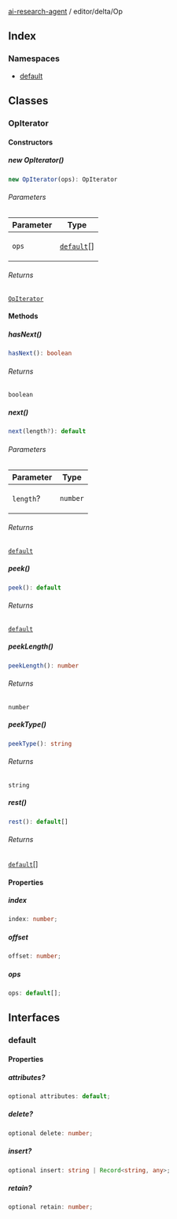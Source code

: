 [ai-research-agent](../../../modules.md) / editor/delta/Op

## Index

### Namespaces

- [default](namespaces/default.md)

## Classes

### OpIterator

#### Constructors

##### new OpIterator()

```ts
new OpIterator(ops): OpIterator
```

###### Parameters

<table>
<thead>
<tr>
<th>Parameter</th>
<th>Type</th>
</tr>
</thead>
<tbody>
<tr>
<td>

`ops`

</td>
<td>

[`default`](index.md#default)[]

</td>
</tr>
</tbody>
</table>

###### Returns

[`OpIterator`](index.md#opiterator)

#### Methods

##### hasNext()

```ts
hasNext(): boolean
```

###### Returns

`boolean`

##### next()

```ts
next(length?): default
```

###### Parameters

<table>
<thead>
<tr>
<th>Parameter</th>
<th>Type</th>
</tr>
</thead>
<tbody>
<tr>
<td>

`length`?

</td>
<td>

`number`

</td>
</tr>
</tbody>
</table>

###### Returns

[`default`](index.md#default)

##### peek()

```ts
peek(): default
```

###### Returns

[`default`](index.md#default)

##### peekLength()

```ts
peekLength(): number
```

###### Returns

`number`

##### peekType()

```ts
peekType(): string
```

###### Returns

`string`

##### rest()

```ts
rest(): default[]
```

###### Returns

[`default`](index.md#default)[]

#### Properties

##### index

```ts
index: number;
```

##### offset

```ts
offset: number;
```

##### ops

```ts
ops: default[];
```

## Interfaces

### default

#### Properties

##### attributes?

```ts
optional attributes: default;
```

##### delete?

```ts
optional delete: number;
```

##### insert?

```ts
optional insert: string | Record<string, any>;
```

##### retain?

```ts
optional retain: number;
```
